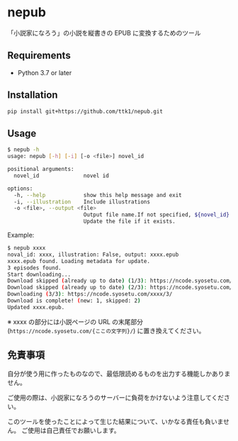 # nepub

「小説家になろう」の小説を縦書きの EPUB に変換するためのツール

## Requirements

* Python 3.7 or later

## Installation

```sh
pip install git+https://github.com/ttk1/nepub.git
```

## Usage

```sh
$ nepub -h
usage: nepub [-h] [-i] [-o <file>] novel_id

positional arguments:
  novel_id              novel id

options:
  -h, --help            show this help message and exit
  -i, --illustration    Include illustrations
  -o <file>, --output <file>
                        Output file name.If not specified, ${novel_id}.epub is used.
                        Update the file if it exists.
```

Example:

```sh
$ nepub xxxx
noval_id: xxxx, illustration: False, output: xxxx.epub
xxxx.epub found. Loading metadata for update.
3 episodes found.
Start downloading...
Download skipped (already up to date) (1/3): https://ncode.syosetu.com/xxxx/1/
Download skipped (already up to date) (2/3): https://ncode.syosetu.com/xxxx/2/
Downloading (3/3): https://ncode.syosetu.com/xxxx/3/
Download is complete! (new: 1, skipped: 2)
Updated xxxx.epub.
```

※ xxxx の部分には小説ページの URL の末尾部分 (`https://ncode.syosetu.com/{ここの文字列}/`) に置き換えてください。

## 免責事項

自分が使う用に作ったものなので、最低限読めるものを出力する機能しかありません。

ご使用の際は、小説家になろうのサーバーに負荷をかけないよう注意してください。

このツールを使ったことによって生じた結果について、いかなる責任も負いません。 ご使用は自己責任でお願いします。
